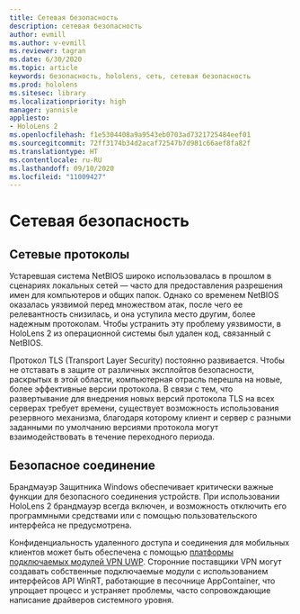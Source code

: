 ```yaml
---
title: Сетевая безопасность
description: сетевая безопасность
author: evmill
ms.author: v-evmill
ms.reviewer: tagran
ms.date: 6/30/2020
ms.topic: article
keywords: безопасность, hololens, сеть, сетевая безопасность
ms.prod: hololens
ms.sitesec: library
ms.localizationpriority: high
manager: yannisle
appliesto:
- HoloLens 2
ms.openlocfilehash: f1e5304408a9a9543eb0703ad7321725484eef01
ms.sourcegitcommit: 72ff3174b34d2acaf72547b7d981c66aef8fa82f
ms.translationtype: HT
ms.contentlocale: ru-RU
ms.lasthandoff: 09/10/2020
ms.locfileid: "11009427"
---
```

# Сетевая безопасность

## Сетевые протоколы

Устаревшая система NetBIOS широко использовалась в прошлом в сценариях локальных сетей — часто для предоставления разрешения имен для компьютеров и общих папок. Однако со временем NetBIOS оказалась уязвимой перед множеством атак, после чего ее релевантность снизилась, и она уступила место другим, более надежным протоколам. Чтобы устранить эту проблему уязвимости, в HoloLens 2 из операционной системы был удален код, связанный с NetBIOS.

Протокол TLS (Transport Layer Security) постоянно развивается. Чтобы не отставать в защите от различных эксплойтов безопасности, раскрытых в этой области, компьютерная отрасль перешла на новые, более эффективные версии протокола. В связи с тем, что развертывание для внедрения новых версий протокола TLS на всех серверах требует времени, существует возможность использования резервного механизма, благодаря которому клиент и сервер с разными заданными по умолчанию версиями протокола могут взаимодействовать в течение переходного периода.

## Безопасное соединение 

Брандмауэр Защитника Windows обеспечивает критически важные функции для безопасного соединения устройств. При использовании HoloLens 2 брандмауэр всегда включен, и возможность отключить его программными средствами или с помощью пользовательского интерфейса не предусмотрена.

Конфиденциальность удаленного доступа и соединения для мобильных клиентов может быть обеспечена с помощью [платформы подключаемых модулей VPN UWP](https://docs.microsoft.com/uwp/api/Windows.Networking.Vpn?view=winrt-19041). Сторонние поставщики VPN могут создавать собственные подключаемые модули с использованием интерфейсов API WinRT, работающие в песочнице AppContainer, что упрощает процесс и устраняет проблемы, часто сопровождающие написание драйверов системного уровня.
